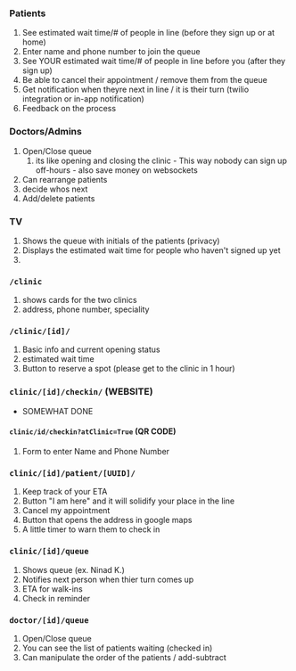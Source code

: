 ### Patients

1. See estimated wait time/# of people in line (before they sign up or at home)
2. Enter name and phone number to join the queue
3. See YOUR estimated wait time/# of people in line before you (after they sign up)
4. Be able to cancel their appointment / remove them from the queue
5. Get notification when theyre next in line / it is their turn (twilio integration or in-app notification)
6. Feedback on the process

### Doctors/Admins

1. Open/Close queue
   1. its like opening and closing the clinic - This way nobody can sign up off-hours - also save money on websockets
2. Can rearrange patients
3. decide whos next
4. Add/delete patients

### TV

1. Shows the queue with initials of the patients (privacy)
2. Displays the estimated wait time for people who haven't signed up yet
3.

### `/clinic`

1. shows cards for the two clinics
2. address, phone number, speciality

### `/clinic/[id]/`

1. Basic info and current opening status
2. estimated wait time
3. Button to reserve a spot (please get to the clinic in 1 hour)

### `clinic/[id]/checkin/` (WEBSITE) 
- SOMEWHAT DONE

#### `clinic/id/checkin?atClinic=True` (QR CODE)

1. Form to enter Name and Phone Number

### `clinic/[id]/patient/[UUID]/`

1. Keep track of your ETA
2. Button "I am here" and it will solidify your place in the line
3. Cancel my appointment
4. Button that opens the address in google maps
5. A little timer to warn them to check in

### `clinic/[id]/queue`

1. Shows queue (ex. Ninad K.)
2. Notifies next person when thier turn comes up
3. ETA for walk-ins
4. Check in reminder

### `doctor/[id]/queue`

1. Open/Close queue
2. You can see the list of patients waiting (checked in)
3. Can manipulate the order of the patients / add-subtract
